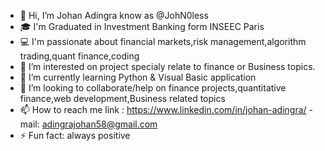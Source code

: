 - 👋 Hi, I’m Johan Adingra know as @JohN0less
- 🎓 I'm Graduated in Investment Banking form INSEEC Paris
- 💻 I'm passionate about financial markets,risk management,algorithm trading,quant finance,coding
- 👀 I’m interested on project specialy relate to finance or Business topics.
- 🌱 I’m currently learning Python & Visual Basic application
- 🤔 I’m looking to collaborate/help on finance projects,quantitative finance,web development,Business related topics
- 📫 How to reach me link : https://www.linkedin.com/in/johan-adingra/ - mail: adingrajohan58@gmail.com
- ⚡ Fun fact: always positive
